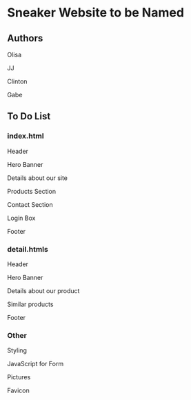 # Sneaker Website to be Named

## Authors

Olisa

JJ

Clinton

Gabe


## To Do List

### index.html

Header

Hero Banner

Details about our site

Products Section

Contact Section

Login Box

Footer

### detail.htmls

Header

Hero Banner

Details about our product

Similar products

Footer

### Other

Styling

JavaScript for Form

Pictures

Favicon






